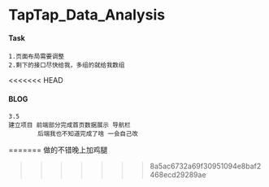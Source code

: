 # TapTap_Data_Analysis
#### Task
    1.页面布局需要调整
    2.剩下的接口尽快给我，多组的就给我数组
<<<<<<< HEAD
#### BLOG
    3.5
    建立项目 前端部分完成首页数据展示 导航栏
            后端我也不知道完成了啥 一会自己改
=======
做的不错晚上加鸡腿
>>>>>>> 8a5ac6732a69f30951094e8baf2468ecd29289ae
